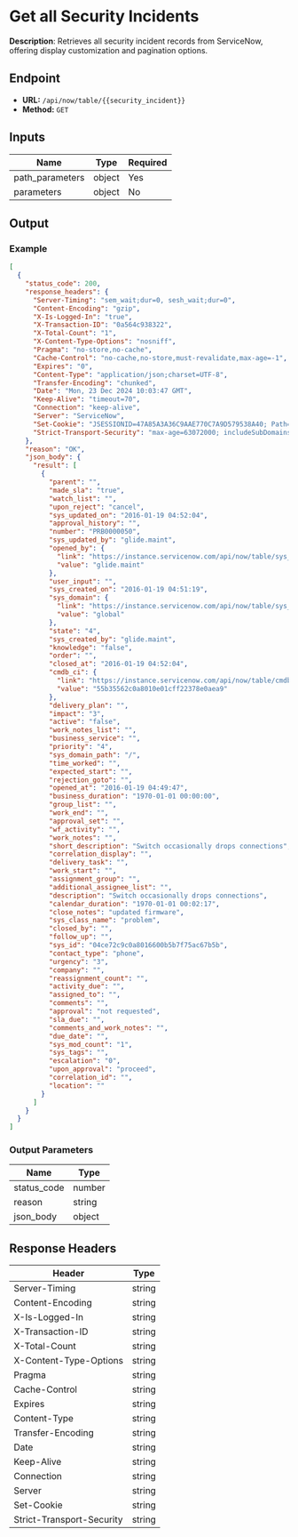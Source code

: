 # Get all Security Incidents

**Description**: Retrieves all security incident records from ServiceNow, offering display customization and pagination options.

## Endpoint

- **URL:** `/api/now/table/{{security_incident}}`
- **Method:** `GET`
## Inputs

| Name | Type | Required |
|------|------|----------|
| path_parameters | object | Yes |
| parameters | object | No |
## Output

### Example

```json
[
  {
    "status_code": 200,
    "response_headers": {
      "Server-Timing": "sem_wait;dur=0, sesh_wait;dur=0",
      "Content-Encoding": "gzip",
      "X-Is-Logged-In": "true",
      "X-Transaction-ID": "0a564c938322",
      "X-Total-Count": "1",
      "X-Content-Type-Options": "nosniff",
      "Pragma": "no-store,no-cache",
      "Cache-Control": "no-cache,no-store,must-revalidate,max-age=-1",
      "Expires": "0",
      "Content-Type": "application/json;charset=UTF-8",
      "Transfer-Encoding": "chunked",
      "Date": "Mon, 23 Dec 2024 10:03:47 GMT",
      "Keep-Alive": "timeout=70",
      "Connection": "keep-alive",
      "Server": "ServiceNow",
      "Set-Cookie": "JSESSIONID=47A85A3A36C9AAE770C7A9D579538A40; Path=/; HttpOnly; SameSite=None; Secure, glide_user=; Max-Age=0; Expires=Thu, 01-Jan-1970 00:00:10 GMT; Path=/; Secure; HttpOnly; SameSite=None; Secure, glide_user_session=; Max-Age=0; Expires=Thu, 01-Jan-1970 00:00:10 GMT; Path=/; Secure; HttpOnly; SameSite=None; Secure, glide_user_route=glide.dd365af53b877647bfe3ca23d2bda88c; Max-Age=2147483647; Expires=Sat, 10-Jan-2093 13:17:54 GMT; Path=/; Secure; HttpOnly; SameSite=None; Secure, glide_node_id_for_js=a4405af3dee08de0f8588f376b703f40b8fc9b61228796a63788e51f33976436; Path=/; Secure; SameSite=None; Secure, glide_session_store=C2568C93832252100D5E9D60CEAAD38D; Max-Age=1800; Expires=Mon, 23-Dec-2024 10:33:47 GMT; Path=/; Secure; HttpOnly; SameSite=None; Secure, BIGipServerpool_dev262724=2709626634.45630.0000; path=/; Httponly; Secure; SameSite=None; Secure",
      "Strict-Transport-Security": "max-age=63072000; includeSubDomains"
    },
    "reason": "OK",
    "json_body": {
      "result": [
        {
          "parent": "",
          "made_sla": "true",
          "watch_list": "",
          "upon_reject": "cancel",
          "sys_updated_on": "2016-01-19 04:52:04",
          "approval_history": "",
          "number": "PRB0000050",
          "sys_updated_by": "glide.maint",
          "opened_by": {
            "link": "https://instance.servicenow.com/api/now/table/sys_user/glide.maint",
            "value": "glide.maint"
          },
          "user_input": "",
          "sys_created_on": "2016-01-19 04:51:19",
          "sys_domain": {
            "link": "https://instance.servicenow.com/api/now/table/sys_user_group/global",
            "value": "global"
          },
          "state": "4",
          "sys_created_by": "glide.maint",
          "knowledge": "false",
          "order": "",
          "closed_at": "2016-01-19 04:52:04",
          "cmdb_ci": {
            "link": "https://instance.servicenow.com/api/now/table/cmdb_ci/55b35562c0a8010e01cff22378e0aea9",
            "value": "55b35562c0a8010e01cff22378e0aea9"
          },
          "delivery_plan": "",
          "impact": "3",
          "active": "false",
          "work_notes_list": "",
          "business_service": "",
          "priority": "4",
          "sys_domain_path": "/",
          "time_worked": "",
          "expected_start": "",
          "rejection_goto": "",
          "opened_at": "2016-01-19 04:49:47",
          "business_duration": "1970-01-01 00:00:00",
          "group_list": "",
          "work_end": "",
          "approval_set": "",
          "wf_activity": "",
          "work_notes": "",
          "short_description": "Switch occasionally drops connections",
          "correlation_display": "",
          "delivery_task": "",
          "work_start": "",
          "assignment_group": "",
          "additional_assignee_list": "",
          "description": "Switch occasionally drops connections",
          "calendar_duration": "1970-01-01 00:02:17",
          "close_notes": "updated firmware",
          "sys_class_name": "problem",
          "closed_by": "",
          "follow_up": "",
          "sys_id": "04ce72c9c0a8016600b5b7f75ac67b5b",
          "contact_type": "phone",
          "urgency": "3",
          "company": "",
          "reassignment_count": "",
          "activity_due": "",
          "assigned_to": "",
          "comments": "",
          "approval": "not requested",
          "sla_due": "",
          "comments_and_work_notes": "",
          "due_date": "",
          "sys_mod_count": "1",
          "sys_tags": "",
          "escalation": "0",
          "upon_approval": "proceed",
          "correlation_id": "",
          "location": ""
        }
      ]
    }
  }
]
```
### Output Parameters

| Name | Type |
|------|------|
| status_code | number |
| reason | string |
| json_body | object |
## Response Headers

| Header | Type |
|--------|------|
| Server-Timing | string |
| Content-Encoding | string |
| X-Is-Logged-In | string |
| X-Transaction-ID | string |
| X-Total-Count | string |
| X-Content-Type-Options | string |
| Pragma | string |
| Cache-Control | string |
| Expires | string |
| Content-Type | string |
| Transfer-Encoding | string |
| Date | string |
| Keep-Alive | string |
| Connection | string |
| Server | string |
| Set-Cookie | string |
| Strict-Transport-Security | string |